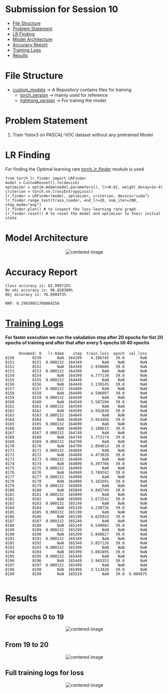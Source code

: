 # Submission for Session 10
- [File Structure](#File-Structure)
- [Problem Statement](#Problem-Statement)
- [LR Finding](#LR-Finding)
- [Model Architecture](#Model-Architecture)
- [Accuracy Report](#Accuracy-Report)
- [Training Logs](#Training-Logs)
- [Results](#Results)

# File Structure 
* [custom_models](https://github.com/deepanshudashora/custom_models) -> A Repository contains files for training
    * [torch_version](https://github.com/deepanshudashora/custom_models/tree/main/lightning_playground) -> mainly used for reference 
    * [lightning_version](https://github.com/deepanshudashora/custom_models/blob/main/lightning_playground/modules/custom_resnet.py) -> For trainng the model

# Problem Statement
1. Train Yolov3 on PASCAL-VOC dataset without any pretrained Model

# LR Finding 

For finding the Optimal learning rate [torch_lr_finder](https://github.com/davidtvs/pytorch-lr-finder) module is used

```
from torch_lr_finder import LRFinder
model = CustomResnet().to(device)
optimizer = optim.Adam(model.parameters(), lr=0.01, weight_decay=1e-4)
criterion = torch.nn.CrossEntropyLoss()
lr_finder = LRFinder(model, optimizer, criterion, device="cuda")
lr_finder.range_test(train_loader, end_lr=10, num_iter=200, step_mode="exp")
lr_finder.plot() # to inspect the loss-learning rate graph
lr_finder.reset() # to reset the model and optimizer to their initial state
```

# Model Architecture

<p align="center">
    <img src="images/architecture.png" alt="centered image" />
</p>


# Accuracy Report

```
Class accuracy is: 82.999725%
No obj accuracy is: 96.828300%
Obj accuracy is: 76.898473%

MAP: 0.29939851760864258

```

# [Training Logs](https://github.com/deepanshudashora/ERAV1/blob/master/session12/csv_logs_training/lightning_logs/version_0/metrics.csv)

#### For faster execution we run the valudation step after 20 epochs for fist 20 epochs of training and after that after every 5 epochs till 40 epochs

```
      Unnamed: 0   lr-Adam    step  train_loss  epoch  val_loss
8150        8150       NaN  164299    4.186745   39.0       NaN
8151        8151  0.000132  164349         NaN    NaN       NaN
8152        8152       NaN  164349    2.936086   39.0       NaN
8153        8153  0.000132  164399         NaN    NaN       NaN
8154        8154       NaN  164399    4.777130   39.0       NaN
8155        8155  0.000132  164449         NaN    NaN       NaN
8156        8156       NaN  164449    3.139145   39.0       NaN
8157        8157  0.000132  164499         NaN    NaN       NaN
8158        8158       NaN  164499    4.596097   39.0       NaN
8159        8159  0.000132  164549         NaN    NaN       NaN
8160        8160       NaN  164549    5.587294   39.0       NaN
8161        8161  0.000132  164599         NaN    NaN       NaN
8162        8162       NaN  164599    4.592830   39.0       NaN
8163        8163  0.000132  164649         NaN    NaN       NaN
8164        8164       NaN  164649    3.914468   39.0       NaN
8165        8165  0.000132  164699         NaN    NaN       NaN
8166        8166       NaN  164699    3.180615   39.0       NaN
8167        8167  0.000132  164749         NaN    NaN       NaN
8168        8168       NaN  164749    5.772174   39.0       NaN
8169        8169  0.000132  164799         NaN    NaN       NaN
8170        8170       NaN  164799    2.894014   39.0       NaN
8171        8171  0.000132  164849         NaN    NaN       NaN
8172        8172       NaN  164849    4.473828   39.0       NaN
8173        8173  0.000132  164899         NaN    NaN       NaN
8174        8174       NaN  164899    6.397766   39.0       NaN
8175        8175  0.000132  164949         NaN    NaN       NaN
8176        8176       NaN  164949    3.789242   39.0       NaN
8177        8177  0.000132  164999         NaN    NaN       NaN
8178        8178       NaN  164999    5.182691   39.0       NaN
8179        8179  0.000132  165049         NaN    NaN       NaN
8180        8180       NaN  165049    4.845749   39.0       NaN
8181        8181  0.000132  165099         NaN    NaN       NaN
8182        8182       NaN  165099    3.672542   39.0       NaN
8183        8183  0.000132  165149         NaN    NaN       NaN
8184        8184       NaN  165149    4.230726   39.0       NaN
8185        8185  0.000132  165199         NaN    NaN       NaN
8186        8186       NaN  165199    4.625024   39.0       NaN
8187        8187  0.000132  165249         NaN    NaN       NaN
8188        8188       NaN  165249    6.549682   39.0       NaN
8189        8189  0.000132  165299         NaN    NaN       NaN
8190        8190       NaN  165299    5.040627   39.0       NaN
8191        8191  0.000132  165349         NaN    NaN       NaN
8192        8192       NaN  165349    5.857126   39.0       NaN
8193        8193  0.000132  165399         NaN    NaN       NaN
8194        8194       NaN  165399    3.081895   39.0       NaN
8195        8195  0.000132  165449         NaN    NaN       NaN
8196        8196       NaN  165449    3.945353   39.0       NaN
8197        8197  0.000132  165499         NaN    NaN       NaN
8198        8198       NaN  165499    3.513420   39.0       NaN
8199        8199       NaN  165519         NaN   39.0  6.084875


```

# Results

## For epochs 0 to 19

<p align="center">
    <img src="images/train_logs_1.png" alt="centered image" />
</p>

## From 19 to 20

<p align="center">
    <img src="images/train_logs_2.png" alt="centered image" />
</p>

## Full training logs for loss

<p align="center">
    <img src="images/full_training.png" alt="centered image" />
</p>


